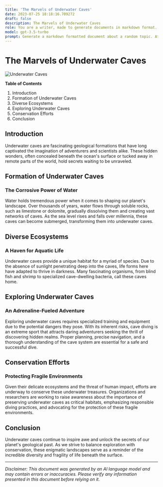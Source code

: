 ```yaml
---
title: 'The Marvels of Underwater Caves'
date: 2023-07-25 18:18:16.709272
draft: false
description: The Marvels of Underwater Caves
role: You are a writer, made to generate documents in markdown format. It is very important that all of the documents you generate are in valid markdown format.
model: gpt-3.5-turbo
prompt: Generate a markdown formatted document about a random topic. At the bottom, include a disclaimer explaining that the document was generated by you. The first line of the document should be the title. Make sure that the entire document is in proper markdown format, using a mix of various tags to make the document visually appealing.
---
```


# The Marvels of Underwater Caves

![Underwater Caves](https://example.com/underwater-caves.jpg)

**Table of Contents**
1. Introduction
2. Formation of Underwater Caves
3. Diverse Ecosystems
4. Exploring Underwater Caves
5. Conservation Efforts
6. Conclusion

## Introduction

Underwater caves are fascinating geological formations that have long captivated the imagination of adventurers and scientists alike. These hidden wonders, often concealed beneath the ocean's surface or tucked away in remote parts of the world, hold secrets waiting to be unraveled.

## Formation of Underwater Caves

### The Corrosive Power of Water

Water holds tremendous power when it comes to shaping our planet's landscape. Over thousands of years, water flows through soluble rocks, such as limestone or dolomite, gradually dissolving them and creating vast networks of caves. As the sea level rises and falls over millennia, these caves can become submerged, transforming them into underwater caves.

## Diverse Ecosystems

### A Haven for Aquatic Life

Underwater caves provide a unique habitat for a myriad of species. Due to the absence of sunlight penetrating deep into the caves, life forms here have adapted to thrive in darkness. Many fascinating organisms, from blind fish and shrimp to specialized cave-dwelling bacteria, call these caves home.

## Exploring Underwater Caves

### An Adrenaline-Fueled Adventure

Exploring underwater caves requires specialized training and equipment due to the potential dangers they pose. With its inherent risks, cave diving is an extreme sport that attracts daring adventurers seeking the thrill of discovering hidden realms. Proper planning, precise navigation, and a thorough understanding of the cave system are essential for a safe and successful dive.

## Conservation Efforts

### Protecting Fragile Environments

Given their delicate ecosystems and the threat of human impact, efforts are underway to conserve these underwater treasures. Organizations and researchers are working to raise awareness about the importance of preserving underwater caves as critical habitats, emphasizing responsible diving practices, and advocating for the protection of these fragile environments.

## Conclusion

Underwater caves continue to inspire awe and unlock the secrets of our planet's geological past. As we strive to balance exploration with conservation, these enigmatic landscapes serve as a reminder of the incredible diversity and fragility of life beneath the surface.

---

*Disclaimer: This document was generated by an AI language model and may contain errors or inaccuracies. Please verify any information presented in this document before relying on it.*